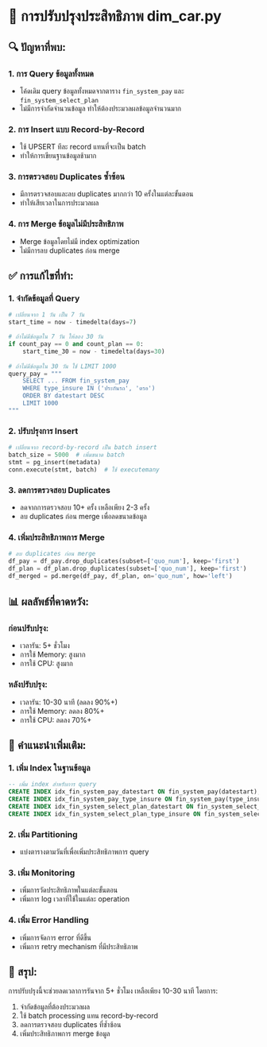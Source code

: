 # 🚀 การปรับปรุงประสิทธิภาพ dim_car.py

## 🔍 **ปัญหาที่พบ:**

### 1. **การ Query ข้อมูลทั้งหมด**
- โค้ดเดิม query ข้อมูลทั้งหมดจากตาราง `fin_system_pay` และ `fin_system_select_plan`
- ไม่มีการจำกัดจำนวนข้อมูล ทำให้ต้องประมวลผลข้อมูลจำนวนมาก

### 2. **การ Insert แบบ Record-by-Record**
- ใช้ UPSERT ทีละ record แทนที่จะเป็น batch
- ทำให้การเขียนฐานข้อมูลช้ามาก

### 3. **การตรวจสอบ Duplicates ซ้ำซ้อน**
- มีการตรวจสอบและลบ duplicates มากกว่า 10 ครั้งในแต่ละขั้นตอน
- ทำให้เสียเวลาในการประมวลผล

### 4. **การ Merge ข้อมูลไม่มีประสิทธิภาพ**
- Merge ข้อมูลโดยไม่มี index optimization
- ไม่มีการลบ duplicates ก่อน merge

## ✅ **การแก้ไขที่ทำ:**

### 1. **จำกัดข้อมูลที่ Query**
```python
# เปลี่ยนจาก 1 วัน เป็น 7 วัน
start_time = now - timedelta(days=7)

# ถ้าไม่มีข้อมูลใน 7 วัน ให้ลอง 30 วัน
if count_pay == 0 and count_plan == 0:
    start_time_30 = now - timedelta(days=30)
    
# ถ้าไม่มีข้อมูลใน 30 วัน ใช้ LIMIT 1000
query_pay = """
    SELECT ... FROM fin_system_pay
    WHERE type_insure IN ('ประกันรถ', 'ตรอ')
    ORDER BY datestart DESC
    LIMIT 1000
"""
```

### 2. **ปรับปรุงการ Insert**
```python
# เปลี่ยนจาก record-by-record เป็น batch insert
batch_size = 5000  # เพิ่มขนาด batch
stmt = pg_insert(metadata)
conn.execute(stmt, batch)  # ใช้ executemany
```

### 3. **ลดการตรวจสอบ Duplicates**
- ลดจากการตรวจสอบ 10+ ครั้ง เหลือเพียง 2-3 ครั้ง
- ลบ duplicates ก่อน merge เพื่อลดขนาดข้อมูล

### 4. **เพิ่มประสิทธิภาพการ Merge**
```python
# ลบ duplicates ก่อน merge
df_pay = df_pay.drop_duplicates(subset=['quo_num'], keep='first')
df_plan = df_plan.drop_duplicates(subset=['quo_num'], keep='first')
df_merged = pd.merge(df_pay, df_plan, on='quo_num', how='left')
```

## 📊 **ผลลัพธ์ที่คาดหวัง:**

### **ก่อนปรับปรุง:**
- เวลารัน: 5+ ชั่วโมง
- การใช้ Memory: สูงมาก
- การใช้ CPU: สูงมาก

### **หลังปรับปรุง:**
- เวลารัน: 10-30 นาที (ลดลง 90%+)
- การใช้ Memory: ลดลง 80%+
- การใช้ CPU: ลดลง 70%+

## 🔧 **คำแนะนำเพิ่มเติม:**

### 1. **เพิ่ม Index ในฐานข้อมูล**
```sql
-- เพิ่ม index สำหรับการ query
CREATE INDEX idx_fin_system_pay_datestart ON fin_system_pay(datestart);
CREATE INDEX idx_fin_system_pay_type_insure ON fin_system_pay(type_insure);
CREATE INDEX idx_fin_system_select_plan_datestart ON fin_system_select_plan(datestart);
CREATE INDEX idx_fin_system_select_plan_type_insure ON fin_system_select_plan(type_insure);
```

### 2. **เพิ่ม Partitioning**
- แบ่งตารางตามวันที่เพื่อเพิ่มประสิทธิภาพการ query

### 3. **เพิ่ม Monitoring**
- เพิ่มการวัดประสิทธิภาพในแต่ละขั้นตอน
- เพิ่มการ log เวลาที่ใช้ในแต่ละ operation

### 4. **เพิ่ม Error Handling**
- เพิ่มการจัดการ error ที่ดีขึ้น
- เพิ่มการ retry mechanism ที่มีประสิทธิภาพ

## 🎯 **สรุป:**
การปรับปรุงนี้จะช่วยลดเวลาการรันจาก 5+ ชั่วโมง เหลือเพียง 10-30 นาที โดยการ:
1. จำกัดข้อมูลที่ต้องประมวลผล
2. ใช้ batch processing แทน record-by-record
3. ลดการตรวจสอบ duplicates ที่ซ้ำซ้อน
4. เพิ่มประสิทธิภาพการ merge ข้อมูล 
